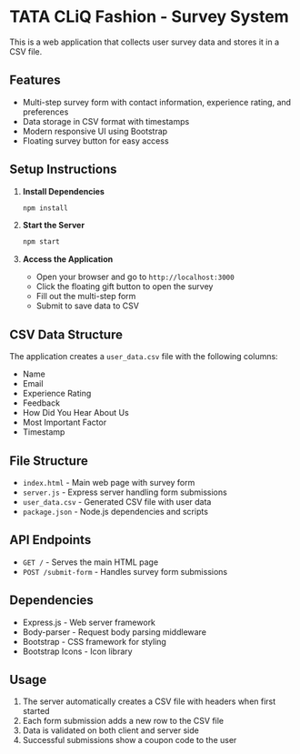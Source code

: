 # TATA CLiQ Fashion - Survey System

This is a web application that collects user survey data and stores it in a CSV file.

## Features

- Multi-step survey form with contact information, experience rating, and preferences
- Data storage in CSV format with timestamps
- Modern responsive UI using Bootstrap
- Floating survey button for easy access

## Setup Instructions

1. **Install Dependencies**
   ```bash
   npm install
   ```

2. **Start the Server**
   ```bash
   npm start
   ```

3. **Access the Application**
   - Open your browser and go to `http://localhost:3000`
   - Click the floating gift button to open the survey
   - Fill out the multi-step form
   - Submit to save data to CSV

## CSV Data Structure

The application creates a `user_data.csv` file with the following columns:
- Name
- Email
- Experience Rating
- Feedback
- How Did You Hear About Us
- Most Important Factor
- Timestamp

## File Structure

- `index.html` - Main web page with survey form
- `server.js` - Express server handling form submissions
- `user_data.csv` - Generated CSV file with user data
- `package.json` - Node.js dependencies and scripts

## API Endpoints

- `GET /` - Serves the main HTML page
- `POST /submit-form` - Handles survey form submissions

## Dependencies

- Express.js - Web server framework
- Body-parser - Request body parsing middleware
- Bootstrap - CSS framework for styling
- Bootstrap Icons - Icon library

## Usage

1. The server automatically creates a CSV file with headers when first started
2. Each form submission adds a new row to the CSV file
3. Data is validated on both client and server side
4. Successful submissions show a coupon code to the user 